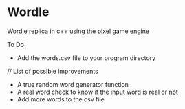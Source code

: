 # Wordle
Wordle replica in c++ using the pixel game engine

To Do
- Add the words.csv file to your program directory

// List of possible improvements
 - A true random word generator function
 - A real word check to know if the input word is real or not
 - Add more words to the csv file

